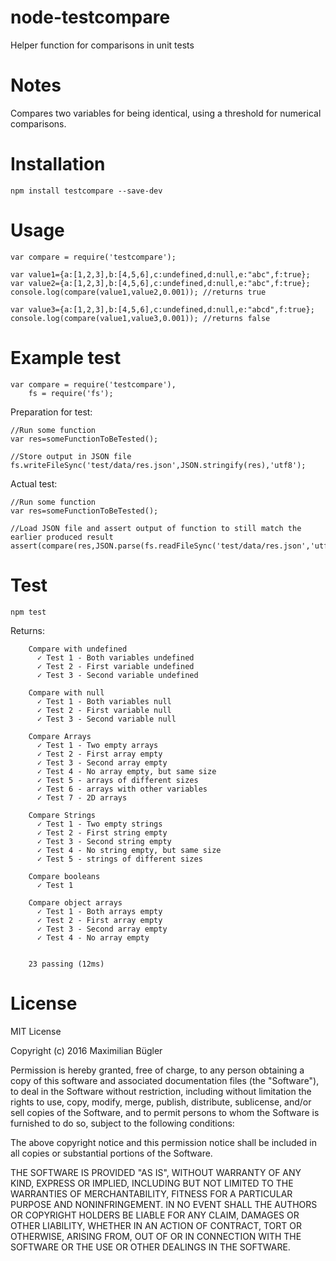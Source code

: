 # node-testcompare

Helper function for comparisons in unit tests

# Notes

Compares two variables for being identical, using a threshold for numerical comparisons.
    
# Installation

    npm install testcompare --save-dev

# Usage

    var compare = require('testcompare');
    
    var value1={a:[1,2,3],b:[4,5,6],c:undefined,d:null,e:"abc",f:true};
    var value2={a:[1,2,3],b:[4,5,6],c:undefined,d:null,e:"abc",f:true};
    console.log(compare(value1,value2,0.001)); //returns true
    
    var value3={a:[1,2,3],b:[4,5,6],c:undefined,d:null,e:"abcd",f:true};
    console.log(compare(value1,value3,0.001)); //returns false

# Example test

    var compare = require('testcompare'),
        fs = require('fs');

Preparation for test:
    
    //Run some function
    var res=someFunctionToBeTested();
    
    //Store output in JSON file
    fs.writeFileSync('test/data/res.json',JSON.stringify(res),'utf8');
    
Actual test:

    //Run some function
    var res=someFunctionToBeTested();
    
    //Load JSON file and assert output of function to still match the earlier produced result
    assert(compare(res,JSON.parse(fs.readFileSync('test/data/res.json','utf8')),0.001));



# Test

    npm test

Returns:

        Compare with undefined
          ✓ Test 1 - Both variables undefined
          ✓ Test 2 - First variable undefined
          ✓ Test 3 - Second variable undefined
      
        Compare with null
          ✓ Test 1 - Both variables null
          ✓ Test 2 - First variable null
          ✓ Test 3 - Second variable null
      
        Compare Arrays
          ✓ Test 1 - Two empty arrays
          ✓ Test 2 - First array empty
          ✓ Test 3 - Second array empty
          ✓ Test 4 - No array empty, but same size
          ✓ Test 5 - arrays of different sizes
          ✓ Test 6 - arrays with other variables
          ✓ Test 7 - 2D arrays
      
        Compare Strings
          ✓ Test 1 - Two empty strings
          ✓ Test 2 - First string empty
          ✓ Test 3 - Second string empty
          ✓ Test 4 - No string empty, but same size
          ✓ Test 5 - strings of different sizes
      
        Compare booleans
          ✓ Test 1
      
        Compare object arrays
          ✓ Test 1 - Both arrays empty
          ✓ Test 2 - First array empty
          ✓ Test 3 - Second array empty
          ✓ Test 4 - No array empty
      
      
        23 passing (12ms)

        

# License

MIT License

Copyright (c) 2016 Maximilian Bügler

Permission is hereby granted, free of charge, to any person obtaining a copy
of this software and associated documentation files (the "Software"), to deal
in the Software without restriction, including without limitation the rights
to use, copy, modify, merge, publish, distribute, sublicense, and/or sell
copies of the Software, and to permit persons to whom the Software is
furnished to do so, subject to the following conditions:

The above copyright notice and this permission notice shall be included in all
copies or substantial portions of the Software.

THE SOFTWARE IS PROVIDED "AS IS", WITHOUT WARRANTY OF ANY KIND, EXPRESS OR
IMPLIED, INCLUDING BUT NOT LIMITED TO THE WARRANTIES OF MERCHANTABILITY,
FITNESS FOR A PARTICULAR PURPOSE AND NONINFRINGEMENT. IN NO EVENT SHALL THE
AUTHORS OR COPYRIGHT HOLDERS BE LIABLE FOR ANY CLAIM, DAMAGES OR OTHER
LIABILITY, WHETHER IN AN ACTION OF CONTRACT, TORT OR OTHERWISE, ARISING FROM,
OUT OF OR IN CONNECTION WITH THE SOFTWARE OR THE USE OR OTHER DEALINGS IN THE
SOFTWARE.
